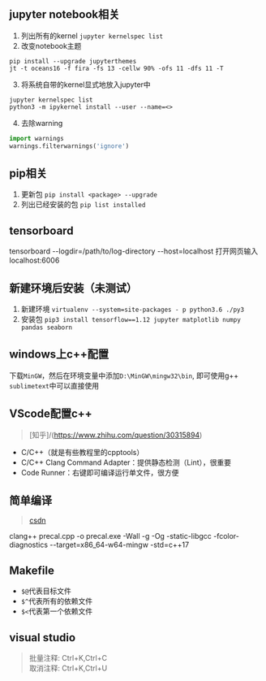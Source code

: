 ## jupyter notebook相关
1. 列出所有的kernel `jupyter kernelspec list`
2. 改变notebook主题
```
pip install --upgrade jupyterthemes
jt -t oceans16 -f fira -fs 13 -cellw 90% -ofs 11 -dfs 11 -T
```
3. 将系统自带的kernel显式地放入jupyter中
```
jupyter kernelspec list
python3 -m ipykernel install --user --name=<>
```
4. 去除warning
```Python
import warnings
warnings.filterwarnings('ignore')
```

## pip相关
1. 更新包 `pip install <package> --upgrade`
2. 列出已经安装的包 `pip list installed`


## tensorboard
tensorboard --logdir=/path/to/log-directory --host=localhost
打开网页输入localhost:6006

## 新建环境后安装（未测试）
1. 新建环境 `virtualenv --system=site-packages - p python3.6 ./py3`
2. 安装包 `pip3 install tensorflow==1.12 jupyter matplotlib numpy pandas seaborn`

## windows上c++配置
下载`MinGW`，然后在环境变量中添加`D:\MinGW\mingw32\bin`, 即可使用g++
`sublimetext`中可以直接使用

## VScode配置c++
> [知乎]/(https://www.zhihu.com/question/30315894)

- C/C++（就是有些教程里的cpptools）
- C/C++ Clang Command Adapter：提供静态检测（Lint），很重要
- Code Runner：右键即可编译运行单文件，很方便

## 简单编译
> [csdn](https://blog.csdn.net/yc461515457/article/details/50907393)

clang++ precal.cpp -o precal.exe -Wall -g -Og -static-libgcc -fcolor-diagnostics --target=x86_64-w64-mingw -std=c++17

## Makefile
- `$@`代表目标文件
- `$^`代表所有的依赖文件
- `$<`代表第一个依赖文件

## visual studio
> 批量注释: Ctrl+K,Ctrl+C   
> 取消注释: Ctrl+K,Ctrl+U